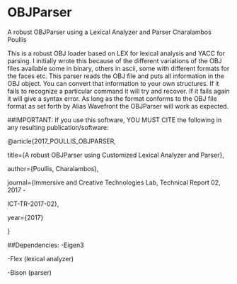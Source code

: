 # OBJParser

A robust OBJParser using a Lexical Analyzer and Parser
Charalambos Poullis

This is a robust OBJ loader based on LEX for lexical analysis and YACC for parsing. I initially wrote this because of the different variations of the OBJ files available some in binary, others in ascii, some with different formats for the faces etc. This parser reads the OBJ file and puts all information in the OBJ object. You can convert that information to your own structures. If it fails to recognize a particular command it will try and recover. If it fails again it will give a syntax error. As long as the format conforms to the OBJ file format as set forth by Alias Wavefront the OBJParser will work as expected.


##IMPORTANT: If you use this software, YOU MUST CITE the following in any resulting publication/software:

@article{2017_POULLIS_OBJPARSER,

  title={A robust OBJParser using Customized Lexical Analyzer and Parser},

  author={Poullis, Charalambos},

  journal={Immersive and Creative Technologies Lab, Technical Report 02, 2017 -

  ICT-TR-2017-02},

  year={2017}

}

##Dependencies:
-Eigen3

-Flex (lexical analyzer)

-Bison (parser)
